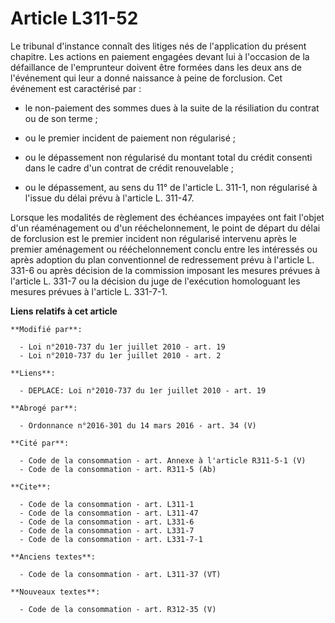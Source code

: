 # Article L311-52

Le tribunal d'instance connaît des litiges nés de l'application du présent chapitre. Les actions en paiement engagées devant
lui à l'occasion de la défaillance de l'emprunteur doivent être formées dans les deux ans de l'événement qui leur a donné
naissance à peine de forclusion. Cet événement est caractérisé par :

- le non-paiement des sommes dues à la suite de la résiliation du contrat ou de son terme ;

- ou le premier incident de paiement non régularisé ;

- ou le dépassement non régularisé du montant total du crédit consenti dans le cadre d'un contrat de crédit renouvelable ;

- ou le dépassement, au sens du 11° de l'article L. 311-1, non régularisé à l'issue du délai prévu à l'article L. 311-47. 

Lorsque les modalités de règlement des échéances impayées ont fait l'objet d'un réaménagement ou d'un rééchelonnement, le
point de départ du délai de forclusion est le premier incident non régularisé intervenu après le premier aménagement ou
rééchelonnement conclu entre les intéressés ou après adoption du plan conventionnel de redressement prévu à l'article L.
331-6 ou après décision de la commission imposant les mesures prévues à l'article L. 331-7 ou la décision du juge de
l'exécution homologuant les mesures prévues à l'article L. 331-7-1.

**Liens relatifs à cet article**

	**Modifié par**:

	  - Loi n°2010-737 du 1er juillet 2010 - art. 19
	  - Loi n°2010-737 du 1er juillet 2010 - art. 2

	**Liens**:

	  - DEPLACE: Loi n°2010-737 du 1er juillet 2010 - art. 19

	**Abrogé par**:

	  - Ordonnance n°2016-301 du 14 mars 2016 - art. 34 (V)

	**Cité par**:

	  - Code de la consommation - art. Annexe à l'article R311-5-1 (V)
	  - Code de la consommation - art. R311-5 (Ab)

	**Cite**:

	  - Code de la consommation - art. L311-1
	  - Code de la consommation - art. L311-47
	  - Code de la consommation - art. L331-6
	  - Code de la consommation - art. L331-7
	  - Code de la consommation - art. L331-7-1

	**Anciens textes**:

	  - Code de la consommation - art. L311-37 (VT)

	**Nouveaux textes**:

	  - Code de la consommation - art. R312-35 (V)
